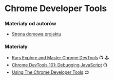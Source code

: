 # Chrome Developer Tools

### Materiały od autorów

* [Strona domowa projektu](https://developers.google.com/web/tools/chrome-devtools/)

### Materiały

* [Kurs Explore and Master Chrome DevTools](http://discover-devtools.codeschool.com/) 📺  🕹️
* [Chrome DevTools 101: Debugging JavaScript](https://www.youtube.com/watch?v=H0XScE08hy8) 📺  
* [Using The Chrome Developer Tools](https://www.pluralsight.com/courses/chrome-developer-tools) 📺 



